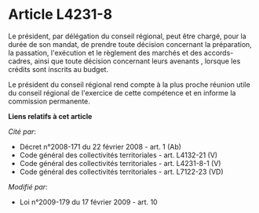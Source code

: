 # Article L4231-8

Le président, par délégation du conseil régional, peut être chargé, pour la durée de son mandat, de prendre toute décision
concernant la préparation, la passation, l'exécution et le règlement des marchés et des accords-cadres, ainsi que toute
décision concernant leurs avenants , lorsque les crédits sont inscrits au budget.

Le président du conseil régional rend compte à la plus proche réunion utile du conseil régional de l'exercice de cette
compétence et en informe la commission permanente.

**Liens relatifs à cet article**

_Cité par_:

  - Décret n°2008-171 du 22 février 2008 - art. 1 (Ab)
  - Code général des collectivités territoriales - art. L4132-21 (V)
  - Code général des collectivités territoriales - art. L4231-8-1 (V)
  - Code général des collectivités territoriales - art. L7122-23 (VD)

_Modifié par_:

  - Loi n°2009-179 du 17 février 2009 - art. 10
